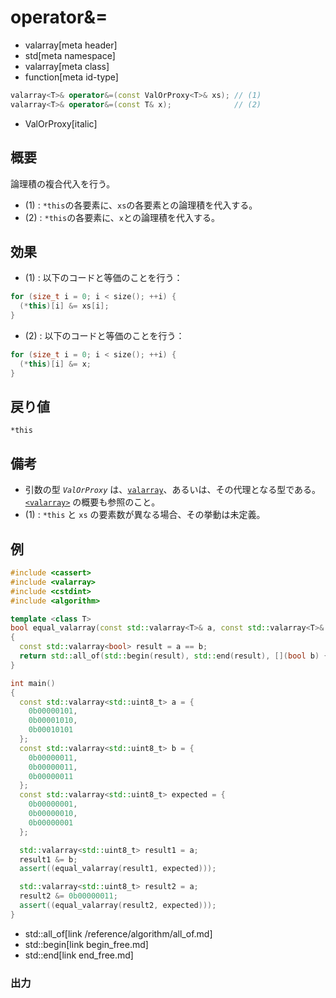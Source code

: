 # operator&=
* valarray[meta header]
* std[meta namespace]
* valarray[meta class]
* function[meta id-type]

```cpp
valarray<T>& operator&=(const ValOrProxy<T>& xs); // (1)
valarray<T>& operator&=(const T& x);              // (2)
```
* ValOrProxy[italic]

## 概要
論理積の複合代入を行う。

- (1) : `*this`の各要素に、`xs`の各要素との論理積を代入する。
- (2) : `*this`の各要素に、`x`との論理積を代入する。


## 効果
- (1) : 以下のコードと等価のことを行う：

```cpp
for (size_t i = 0; i < size(); ++i) {
  (*this)[i] &= xs[i];
}
```

- (2) : 以下のコードと等価のことを行う：

```cpp
for (size_t i = 0; i < size(); ++i) {
  (*this)[i] &= x;
}
```


## 戻り値
`*this`


## 備考
- 引数の型 *`ValOrProxy`* は、[`valarray`](../valarray.md)、あるいは、その代理となる型である。  
	[`<valarray>`](../../valarray.md) の概要も参照のこと。
- (1) : `*this` と `xs` の要素数が異なる場合、その挙動は未定義。


## 例
```cpp example
#include <cassert>
#include <valarray>
#include <cstdint>
#include <algorithm>

template <class T>
bool equal_valarray(const std::valarray<T>& a, const std::valarray<T>& b)
{
  const std::valarray<bool> result = a == b;
  return std::all_of(std::begin(result), std::end(result), [](bool b) { return b; });
}

int main()
{
  const std::valarray<std::uint8_t> a = {
    0b00000101,
    0b00001010,
    0b00010101
  };
  const std::valarray<std::uint8_t> b = {
    0b00000011,
    0b00000011,
    0b00000011
  };
  const std::valarray<std::uint8_t> expected = {
    0b00000001,
    0b00000010,
    0b00000001
  };

  std::valarray<std::uint8_t> result1 = a;
  result1 &= b;
  assert((equal_valarray(result1, expected)));

  std::valarray<std::uint8_t> result2 = a;
  result2 &= 0b00000011;
  assert((equal_valarray(result2, expected)));
}
```
* std::all_of[link /reference/algorithm/all_of.md]
* std::begin[link begin_free.md]
* std::end[link end_free.md]

### 出力
```
```


